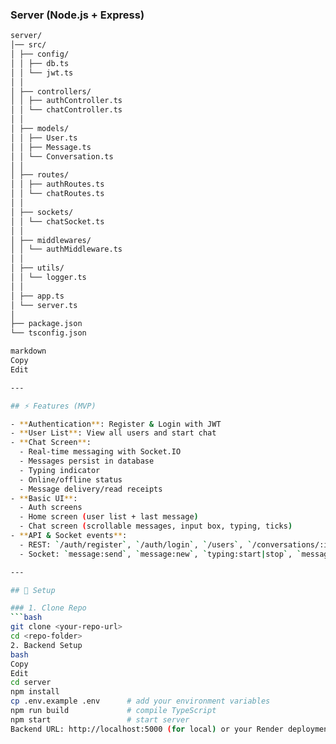 
### Server (Node.js + Express)
```bash
server/
│── src/
│ ├── config/
│ │ ├── db.ts
│ │ └── jwt.ts
│ │
│ ├── controllers/
│ │ ├── authController.ts
│ │ └── chatController.ts
│ │
│ ├── models/
│ │ ├── User.ts
│ │ ├── Message.ts
│ │ └── Conversation.ts
│ │
│ ├── routes/
│ │ ├── authRoutes.ts
│ │ └── chatRoutes.ts
│ │
│ ├── sockets/
│ │ └── chatSocket.ts
│ │
│ ├── middlewares/
│ │ └── authMiddleware.ts
│ │
│ ├── utils/
│ │ └── logger.ts
│ │
│ ├── app.ts
│ └── server.ts
│
├── package.json
└── tsconfig.json

markdown
Copy
Edit

---

## ⚡ Features (MVP)

- **Authentication**: Register & Login with JWT
- **User List**: View all users and start chat
- **Chat Screen**:
  - Real-time messaging with Socket.IO
  - Messages persist in database
  - Typing indicator
  - Online/offline status
  - Message delivery/read receipts
- **Basic UI**:
  - Auth screens
  - Home screen (user list + last message)
  - Chat screen (scrollable messages, input box, typing, ticks)
- **API & Socket events**:
  - REST: `/auth/register`, `/auth/login`, `/users`, `/conversations/:id/messages`
  - Socket: `message:send`, `message:new`, `typing:start|stop`, `message:read`

---

## 🚀 Setup

### 1. Clone Repo
```bash
git clone <your-repo-url>
cd <repo-folder>
2. Backend Setup
bash
Copy
Edit
cd server
npm install
cp .env.example .env      # add your environment variables
npm run build             # compile TypeScript
npm start                 # start server
Backend URL: http://localhost:5000 (for local) or your Render deployment URL.
